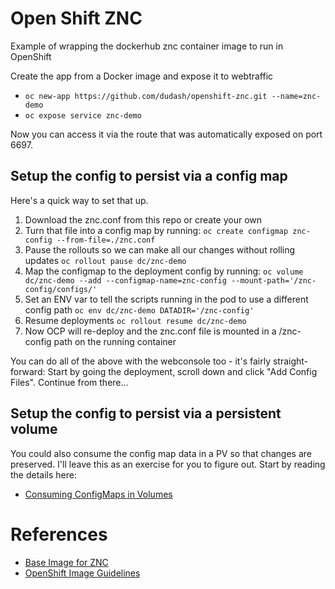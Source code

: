 # Open Shift ZNC
Example of wrapping the dockerhub znc container image to run in OpenShift

Create the app from a Docker image and expose it to webtraffic
* `oc new-app https://github.com/dudash/openshift-znc.git --name=znc-demo`
* `oc expose service znc-demo`

Now you can access it via the route that was automatically exposed on port 6697.

## Setup the config to persist via a config map
 Here's a quick way to set that up.
1) Download the znc.conf from this repo or create your own
2) Turn that file into a config map by running:
`oc create configmap znc-config --from-file=./znc.conf`
3) Pause the rollouts so we can make all our changes without rolling updates
`oc rollout pause dc/znc-demo`
4) Map the configmap to the deployment config by running:
`oc volume dc/znc-demo --add --configmap-name=znc-config --mount-path='/znc-config/configs/'`
5) Set an ENV var to tell the scripts running in the pod to use a different config path
`oc env dc/znc-demo DATADIR='/znc-config'`
6) Resume deployments
`oc rollout resume dc/znc-demo`
7) Now OCP will re-deploy and the znc.conf file is mounted in a /znc-config path on the running container

You can do all of the above with the webconsole too - it's fairly straight-forward:  Start by going the deployment, scroll down and click "Add Config Files".  Continue from there...

## Setup the config to persist via a persistent volume
You could also consume the config map data in a PV so that changes are preserved.  I'll leave this as an exercise for you to figure out.  Start by reading the details here:
* [Consuming ConfigMaps in Volumes][3]

# References
* [Base Image for ZNC][1]
* [OpenShift Image Guidelines][2]

[1]: https://hub.docker.com/_/znc/
[2]: https://docs.openshift.com/container-platform/3.7/creating_images/guidelines.html#openshift-specific-guidelines
[3]: https://docs.openshift.com/container-platform/3.7/dev_guide/configmaps.html#configmaps-use-case-consuming-in-volumes
